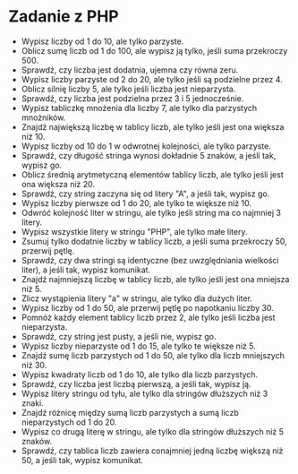 # Zadanie z  PHP

- Wypisz liczby od 1 do 10, ale tylko parzyste.
- Oblicz sumę liczb od 1 do 100, ale wypisz ją tylko, jeśli suma przekroczy 500.
- Sprawdź, czy liczba jest dodatnia, ujemna czy równa zeru.
- Wypisz liczby parzyste od 2 do 20, ale tylko jeśli są podzielne przez 4.
- Oblicz silnię liczby 5, ale tylko jeśli liczba jest nieparzysta.
- Sprawdź, czy liczba jest podzielna przez 3 i 5 jednocześnie.
- Wypisz tabliczkę mnożenia dla liczby 7, ale tylko dla parzystych mnożników.
- Znajdź największą liczbę w tablicy liczb, ale tylko jeśli jest ona większa niż 10.
- Wypisz liczby od 10 do 1 w odwrotnej kolejności, ale tylko parzyste.
- Sprawdź, czy długość stringa wynosi dokładnie 5 znaków, a jeśli tak, wypisz go.
- Oblicz średnią arytmetyczną elementów tablicy liczb, ale tylko jeśli jest ona większa niż 20.
- Sprawdź, czy string zaczyna się od litery "A", a jeśli tak, wypisz go.
- Wypisz liczby pierwsze od 1 do 20, ale tylko te większe niż 10.
- Odwróć kolejność liter w stringu, ale tylko jeśli string ma co najmniej 3 litery.
- Wypisz wszystkie litery w stringu "PHP", ale tylko małe litery.
- Zsumuj tylko dodatnie liczby w tablicy liczb, a jeśli suma przekroczy 50, przerwij pętlę.
- Sprawdź, czy dwa stringi są identyczne (bez uwzględniania wielkości liter), a jeśli tak, wypisz komunikat.
- Znajdź najmniejszą liczbę w tablicy liczb, ale tylko jeśli jest ona mniejsza niż 5.
- Zlicz wystąpienia litery "a" w stringu, ale tylko dla dużych liter.
- Wypisz liczby od 1 do 50, ale przerwij pętlę po napotkaniu liczby 30.
- Pomnóż każdy element tablicy liczb przez 2, ale tylko jeśli liczba jest nieparzysta.
- Sprawdź, czy string jest pusty, a jeśli nie, wypisz go.
- Wypisz liczby nieparzyste od 1 do 15, ale tylko te większe niż 5.
- Znajdź sumę liczb parzystych od 1 do 50, ale tylko dla liczb mniejszych niż 30.
- Wypisz kwadraty liczb od 1 do 10, ale tylko dla liczb parzystych.
- Sprawdź, czy liczba jest liczbą pierwszą, a jeśli tak, wypisz ją.
- Wypisz litery stringu od tyłu, ale tylko dla stringów dłuższych niż 3 znaki.
- Znajdź różnicę między sumą liczb parzystych a sumą liczb nieparzystych od 1 do 20.
- Wypisz co drugą literę w stringu, ale tylko dla stringów dłuższych niż 5 znaków.
- Sprawdź, czy tablica liczb zawiera conajmniej jedną liczbę większą niż 50, a jeśli tak, wypisz komunikat.
